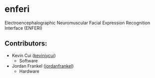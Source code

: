 # enferi
Electroencephalographic Neuromuscular Facial Expression Recognition Interface (ENFERI)

## Contributors:
* Kevin Cui ([kevinjycui](https://github.com/kevinjycui))
   * Software
* Jordan Frankel ([jordanfrankel](https://github.com/jordanfrankel))
   * Hardware
